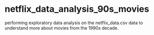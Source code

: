 # netflix_data_analysis_90s_movies
performing exploratory data analysis on the netflix_data.csv data to understand more about movies from the 1990s decade.
